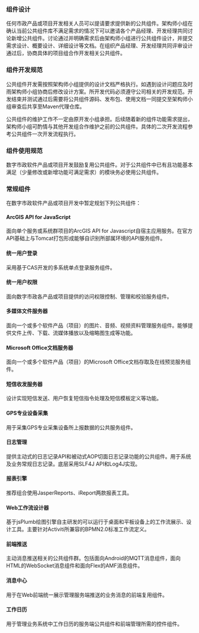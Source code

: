 ### 组件设计

任何市政产品或项目开发相关人员可以提请要求提供新的公共组件。架构师小组在确认当前公共组件库不满足需求的情况下可以邀请各个产品经理、开发经理共同讨论新增公共组件。讨论通过并明确需求后由架构师小组进行公共组件设计，并提交需求设计、概要设计、详细设计等文档。在组织产品经理、开发经理共同评审设计通过后，协商具体的项目组合作开发相关公共组件。

### 组件开发规范

公共组件开发需按照架构师小组提供的设计文档严格执行。如遇到设计问题应及时雨架构师小组协商后修改设计方案。所开发代码必须遵守公司相关的开发规范。开发结束并测试通过后需要将公共组件源码、发布包、使用文档一同提交至架构师小组审查后共享至Maven代理仓库。

公共组件的维护工作不一定由原开发小组承担。后续随着新的组件功能需求提出，架构师小组可酌情与其他开发组合作维护之前的公共组件。具体的二次开发流程参考公共组件一次开发流程执行。

### 组件使用规范

数字市政软件产品或项目开发鼓励复用公共组件。对于公共组件中已有且功能基本满足（少量修改或新增功能可满足需求）的模块务必使用公共组件。

### 常规组件

在数字市政软件产品或项目开发中暂定规划下列公共组件：

#### ArcGIS API for JavaScript

面向单个服务或系统群项目的ArcGIS API for Javascript自宿主应用服务。在官方API基础上与Tomcat打包形成能够自识别所部属环境的API服务组件。

#### 统一用户登录

采用基于CAS开发的多系统单点登录服务组件。

#### 统一用户权限

面向数字市政各产品或项目提供的访问权限控制、管理和校验服务组件。

#### 多媒体文件服务器

面向一个或多个软件产品（项目）的图片、音频、视频资料管理服务组件。能够提供文件上传、下载、流媒体播放以及缩略图生成等功能。

#### Microsoft Office文档服务器

面向一个或多个软件产品（项目）的Microsoft Office文档存取及在线预览服务组件。

#### 短信收发服务器

设计实现短信发送、用户恢复短信指令处理及短信模板定义等功能。

#### GPS专业设备采集

用于采集GPS专业采集设备所上报数据的公共服务组件。

#### 日志管理

提供主动式的日志记录API和被动式AOP切面日志记录功能的公共组件。用于系统及业务常规日志记录。底层采用SLF4J API和Log4J实现。

#### 报表引擎

推荐组合使用JasperReports、iReport两款报表工具。

#### Web工作流设计器

基于jsPlumb绘图引擎自主研发的可以运行于桌面和平板设备上的工作流展示、设计工具。主要针对Activiti所兼容的BPMN2.0标准工作流定义。

#### 前端推送

主动消息推送相关的公共组件群。包括面向Android的MQTT消息组件，面向HTML的WebSocket消息组件和面向Flex的AMF消息组件。

#### 消息中心

用于在Web前端统一展示管理服务端推送的业务消息的前端复用组件。

#### 工作日历

用于管理业务系统中工作日历的服务端公共组件和前端管理所需的控件组件。

